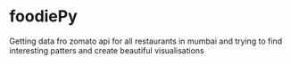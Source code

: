 # foodiePy
Getting data fro zomato api for all restaurants in mumbai and trying to find interesting patters and create beautiful visualisations
